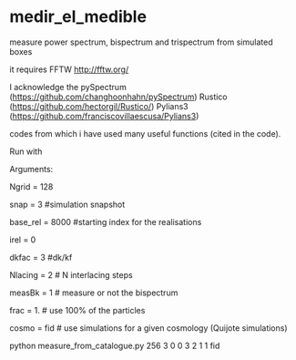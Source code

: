 # medir_el_medible
measure power spectrum, bispectrum and trispectrum from simulated boxes

it requires FFTW http://fftw.org/

I acknowledge the 
pySpectrum (https://github.com/changhoonhahn/pySpectrum)
Rustico (https://github.com/hectorgil/Rustico/)
Pylians3 (https://github.com/franciscovillaescusa/Pylians3) 

codes from which i have used many useful functions (cited in the code).

Run with

Arguments:

 Ngrid    = 128
 
 snap     = 3    #simulation snapshot 

base_rel = 8000 #starting index for the realisations

irel     = 0

dkfac    = 3    #dk/kf 

Nlacing  = 2    # N interlacing steps

measBk   = 1    # measure or not the bispectrum

frac     = 1.   # use 100% of the particles

cosmo    = fid  # use simulations for a given cosmology (Quijote simulations)

python measure_from_catalogue.py 256 3 0 0 3 2 1 1 fid

